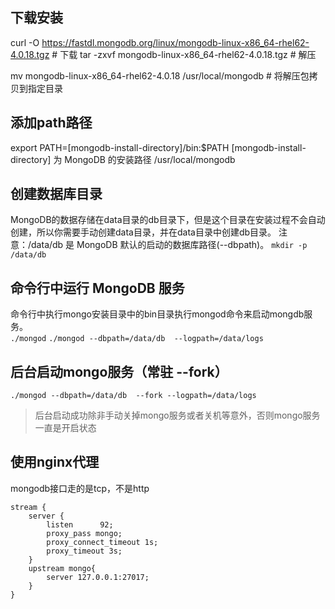 ## 下载安装
curl -O https://fastdl.mongodb.org/linux/mongodb-linux-x86_64-rhel62-4.0.18.tgz    # 下载
tar -zxvf mongodb-linux-x86_64-rhel62-4.0.18.tgz                                   # 解压

mv  mongodb-linux-x86_64-rhel62-4.0.18 /usr/local/mongodb                         # 将解压包拷贝到指定目录

## 添加path路径
export PATH=[mongodb-install-directory]/bin:$PATH
[mongodb-install-directory] 为 MongoDB 的安装路径 /usr/local/mongodb 

## 创建数据库目录
MongoDB的数据存储在data目录的db目录下，但是这个目录在安装过程不会自动创建，所以你需要手动创建data目录，并在data目录中创建db目录。
注意：/data/db 是 MongoDB 默认的启动的数据库路径(--dbpath)。
`mkdir -p /data/db`

## 命令行中运行 MongoDB 服务
命令行中执行mongo安装目录中的bin目录执行mongod命令来启动mongdb服务。  
`./mongod`
`./mongod --dbpath=/data/db  --logpath=/data/logs`

## 后台启动mongo服务（常驻 --fork）
`./mongod --dbpath=/data/db  --fork --logpath=/data/logs`

> 后台启动成功除非手动关掉mongo服务或者关机等意外，否则mongo服务一直是开启状态

## 使用nginx代理
mongodb接口走的是tcp，不是http
```
stream {
    server {
        listen      92;
        proxy_pass mongo;
        proxy_connect_timeout 1s;
        proxy_timeout 3s;
    }
    upstream mongo{
        server 127.0.0.1:27017;
    }
}

```




